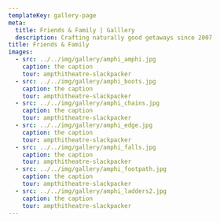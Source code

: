 ```yaml
---
templateKey: gallery-page
meta:
  title: Friends & Family | Galllery
  description: Crafting naturally good getaways since 2007
title: Friends & Family
images:
  - src: ../../img/gallery/amphi_amphi.jpg
    caption: the caption
    tour: ampthitheatre-slackpacker
  - src: ../../img/gallery/amphi_boots.jpg
    caption: the caption
    tour: ampthitheatre-slackpacker
  - src: ../../img/gallery/amphi_chains.jpg
    caption: the caption
    tour: ampthitheatre-slackpacker
  - src: ../../img/gallery/amphi_edge.jpg
    caption: the caption
    tour: ampthitheatre-slackpacker
  - src: ../../img/gallery/amphi_falls.jpg
    caption: the caption
    tour: ampthitheatre-slackpacker
  - src: ../../img/gallery/amphi_footpath.jpg
    caption: the caption
    tour: ampthitheatre-slackpacker
  - src: ../../img/gallery/amphi_ladders2.jpg
    caption: the caption
    tour: ampthitheatre-slackpacker
---
```

